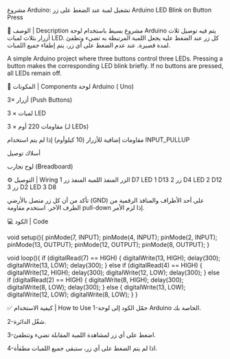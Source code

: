  مشروع Arduino: تشغيل لمبة عند الضغط على زر
Arduino LED Blink on Button Press

🧾 الوصف | Description
مشروع بسيط باستخدام لوحة Arduino يتم فيه توصيل ثلاث أزرار بثلاث لمبات LED. كل زر عند الضغط عليه يجعل اللمبة المرتبطة به تضيء وتطفئ لمدة قصيرة. عند عدم الضغط على أي زر، يتم إطفاء جميع اللمبات.

A simple Arduino project where three buttons control three LEDs. Pressing a button makes the corresponding LED blink briefly. If no buttons are pressed, all LEDs remain off.

🔌 المكونات | Components
لوحة Arduino ( Uno)

3× أزرار (Push Buttons)

3 × لمبات LED

3 × مقاومات 220 أوم (لـ LEDs)

مقاومات إضافية للأزرار (10 كيلوأوم) إذا لم يتم استخدام INPUT_PULLUP

أسلاك توصيل

لوح تجارب (Breadboard)

⚙️ التوصيل | Wiring
الزر	المنفذ	اللمبة	المنفذ
زر 1	D7	LED 1	D13
زر 2	D4	LED 2	D12
زر 3	D2	LED 3	D8

تأكد من أن كل زر متصل بالأرضي (GND) على أحد الأطراف والمنافذ الرقمية من الطرف الآخر. استخدم مقاومة pull-down إذا لزم الأمر.

💻 الكود | Code

void setup(){
 pinMode(7, INPUT);
 pinMode(4, INPUT);
 pinMode(2, INPUT);
 pinMode(13, OUTPUT);
 pinMode(12, OUTPUT);
 pinMode(8, OUTPUT);
}

void loop(){
  if (digitalRead(7) == HIGH) {
    digitalWrite(13, HIGH);
    delay(300);
    digitalWrite(13, LOW);
    delay(300);
  } else if (digitalRead(4) == HIGH)  {
    digitalWrite(12, HIGH);
    delay(300);
    digitalWrite(12, LOW);
    delay(300);
  } else if (digitalRead(2) == HIGH)  {
    digitalWrite(8, HIGH);
    delay(300);
    digitalWrite(8, LOW);
    delay(300);
  } else {
    digitalWrite(13, LOW);
    digitalWrite(12, LOW);
    digitalWrite(8, LOW);
  }
}

✅ كيفية الاستخدام | How to Use
1-حمّل الكود إلى لوحة Arduino الخاصة بك.

2-شغّل الدائرة.

3-اضغط على أي زر لمشاهدة اللمبة المقابلة تضيء وتنطفئ.

4-اذا لم يتم الضغط على أي زر، ستبقى جميع اللمبات مطفأة.

